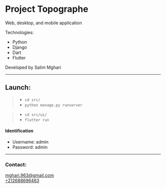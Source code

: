 # Project Topographe

Web, desktop, and mobile application   

Technologies:
- Python
- Django
- Dart
- Flutter

Developed by Salim Mghari 

---

## Launch:

> - `cd src/`
> - `python manage.py runserver`

> - `cd src/ui/`
> - `flutter run`

#### Identification 

- Username: admin
- Password: admin

---

### Contact:

<mghari.963@gmail.com>  
<a href="call:+212688696463">+212688696463</a>
